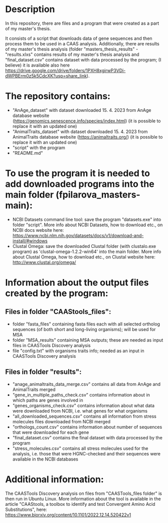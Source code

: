 # Description
In this repository, there are files and a program that were created as a part of my master's thesis. 

It consists of a script that downloads data of gene sequences and then process them to be used in a CAAS analysis. Additionally, there are results of my master's thesis analysis (folder "masters_thesis_results" - "results.xlxs" contains results of my master's thesis analysis and "final_dataset.csv" contains dataset with data processed by the program; (I believe) it is available also here https://drive.google.com/drive/folders/1PXH8xgirwP3VDi-dWPBErm0z5k5CdcXK?usp=share_link). 


# The repository contains: 
- "AnAge_dataset" with dataset downloaded 15. 4. 2023 from AnAge database website (https://genomics.senescence.info/species/index.html) (it is possible to replace it with an updated one)
- "AnimalTraits_dataset" with dataset downloaded 15. 4. 2023 from AnimalTraits database website (https://animaltraits.org/) (it is possible to replace it with an updated one)
- "script" with the program
- "README.md"


# To use the program it is needed to add downloaded programs into the main folder (fpilarova_masters-main):
- NCBI Datasets command line tool: save the program "datasets.exe" into folder "script". More info about NCBI Datasets, how to download etc., on NCBI docs website here: https://www.ncbi.nlm.nih.gov/datasets/docs/v1/download-and-install/#windows
- Clustal Omega: save the downloaded Clustal folder (with clustalo.exe program) as 'clustal-omega-1.2.2-win64' into the main folder. More info about Clustal Omega, how to download etc., on Clustal website here: http://www.clustal.org/omega/



# Information about the output files created by the program:

## Files in folder "CAAStools_files":
- folder "fasta_files" containing fasta files each with all selected ortholog sequences (of both short and long-living organisms); will be used for MSA 
- folder "MSA_results" containing MSA outputs; these are needed as input files in CAASTools Discovery analysis
- file "config.txt" with organisms traits info; needed as an input in CAASTools Discovery analysis

## Files in folder "results": 
- "anage_animaltraits_data_merge.csv" contains all data from AnAge and AnimalTraits merged
- "gene_in_multiple_paths_check.csv" contains information about in which paths are genes involved in
- "genes_organisms_check.csv" contains information about what data were downloaded from NCBI, i.e. what genes for what organisms
- "all_downloaded_sequences.csv" contains all information from stress molecules files downloaded from NCBI merged 
- "orthologs_count.csv" contains information about number of sequences that were downloaded for each gene
- "final_dataset.csv" contains the final dataset with data processed by the program
- "stress_molecules.csv" contains all stress molecules used for the analysis, i.e. those that were HGNC-checked and their sequences were available in the NCBI databases

# Additional information: 
The CAASTools Discovery analysis on files from "CAASTools_files folder" is then run in Ubuntu Linux.
More information about the tool is available in the article "CAAStools, a toolbox to identify and test Convergent Amino Acid Substitutions", here: https://www.biorxiv.org/content/10.1101/2022.12.14.520422v1 
